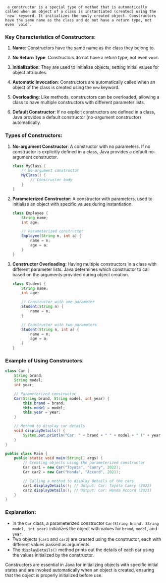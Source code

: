     a constructor is a special type of method that is automatically called when an object of a class is instantiated (created) using the `new` keyword. It initializes the newly created object. Constructors have the same name as the class and do not have a return type, not even `void`.

### Key Characteristics of Constructors:

1. **Name**: Constructors have the same name as the class they belong to.
   
2. **No Return Type**: Constructors do not have a return type, not even `void`.

3. **Initialization**: They are used to initialize objects, setting initial values for object attributes.

4. **Automatic Invocation**: Constructors are automatically called when an object of the class is created using the `new` keyword.

5. **Overloading**: Like methods, constructors can be overloaded, allowing a class to have multiple constructors with different parameter lists.

6. **Default Constructor**: If no explicit constructors are defined in a class, Java provides a default constructor (no-argument constructor) automatically.

### Types of Constructors:

1. **No-argument Constructor**: A constructor with no parameters. If no constructor is explicitly defined in a class, Java provides a default no-argument constructor.

   ```java
   class MyClass {
       // No-argument constructor
       MyClass() {
           // Constructor body
       }
   }
   ```

2. **Parameterized Constructor**: A constructor with parameters, used to initialize an object with specific values during instantiation.

   ```java
   class Employee {
       String name;
       int age;

       // Parameterized constructor
       Employee(String n, int a) {
           name = n;
           age = a;
       }
   }
   ```

3. **Constructor Overloading**: Having multiple constructors in a class with different parameter lists. Java determines which constructor to call based on the arguments provided during object creation.

   ```java
   class Student {
       String name;
       int age;

       // Constructor with one parameter
       Student(String n) {
           name = n;
       }

       // Constructor with two parameters
       Student(String n, int a) {
           name = n;
           age = a;
       }
   }
   ```

### Example of Using Constructors:

```java
class Car {
    String brand;
    String model;
    int year;

    // Parameterized constructor
    Car(String brand, String model, int year) {
        this.brand = brand;
        this.model = model;
        this.year = year;
    }

    // Method to display car details
    void displayDetails() {
        System.out.println("Car: " + brand + " " + model + " (" + year + ")");
    }
}

public class Main {
    public static void main(String[] args) {
        // Creating objects using the parameterized constructor
        Car car1 = new Car("Toyota", "Camry", 2022);
        Car car2 = new Car("Honda", "Accord", 2021);

        // Calling a method to display details of the cars
        car1.displayDetails(); // Output: Car: Toyota Camry (2022)
        car2.displayDetails(); // Output: Car: Honda Accord (2021)
    }
}
```

### Explanation:

- In the `Car` class, a parameterized constructor `Car(String brand, String model, int year)` initializes the object with values for `brand`, `model`, and `year`.
- Two objects (`car1` and `car2`) are created using the constructor, each with different values passed as arguments.
- The `displayDetails()` method prints out the details of each car using the values initialized by the constructor.

Constructors are essential in Java for initializing objects with specific initial states and are invoked automatically when an object is created, ensuring that the object is properly initialized before use.